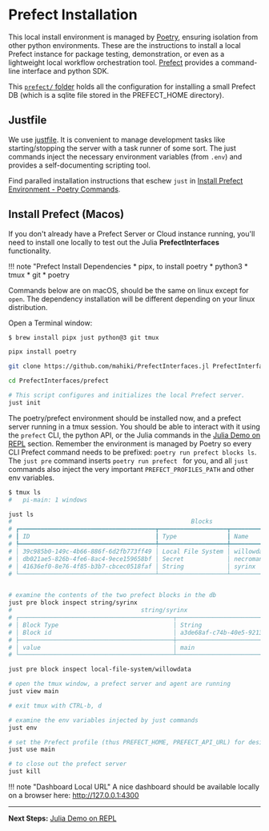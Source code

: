# Prefect Installation
This local install environment is managed by [Poetry](https://python-poetry.org/), ensuring isolation from other python environments.
These are the instructions to install a local Prefect instance for package testing, demonstration, or even as a lightweight local workflow orchestration tool. [Prefect](https://docs.prefect.io) provides a command-line interface and python SDK.

This [`prefect/` folder](https://github.com/mahiki/PrefectInterfaces.jl/tree/main/prefect) holds all the configuration for installing a small Prefect DB (which is a sqlite file stored in the PREFECT_HOME directory).

## Justfile
We use [justfile](https://just.systems/). It is convenient to manage development tasks like starting/stopping the server with a task runner of some sort. The just commands inject the necessary environment variables (from `.env`) and provides a self-documenting scripting tool.

Find paralled installation instructions that eschew `just` in [Install Prefect Environment - Poetry Commands](@ref).

## Install Prefect (Macos)
If you don't already have a Prefect Server or Cloud instance running, you'll need to install one locally to test out the Julia **PrefectInterfaces** functionality.

!!! note "Prefect Install Dependencies
    * pipx, to install poetry
    * python3
    * tmux
    * git
    * poetry

Commands below are on macOS, should be the same on linux except for `open`.  The dependency installation will be different depending on your linux distribution.

Open a Terminal window:
```sh
$ brew install pipx just python@3 git tmux

pipx install poetry

git clone https://github.com/mahiki/PrefectInterfaces.jl PrefectInterfaces

cd PrefectInterfaces/prefect

# This script configures and initializes the local Prefect server.
just init
```

The poetry/prefect environment should be installed now, and a prefect server running in a tmux session. You should be able to interact with it using the `prefect` CLI, the python API, or the Julia commands in the [Julia Demo on REPL](@ref) section.  Remember the environment is managed by Poetry so every CLI Prefect command needs to be prefixed: `poetry run prefect blocks ls`. The `just pre` command inserts `poetry run prefect ` for you, and all `just` commands also inject the very important `PREFECT_PROFILES_PATH` and other env variables.

```sh
$ tmux ls
#   pi-main: 1 windows

just ls
#                                                  Blocks
# ┏━━━━━━━━━━━━━━━━━━━━━━━━━━━━━━━━━━━━━━┳━━━━━━━━━━━━━━━━━━━┳━━━━━━━━━━━━━┳━━━━━━━━━━━━━━━━━━━━━━━━━━━━━━┓
# ┃ ID                                   ┃ Type              ┃ Name        ┃ Slug                         ┃
# ┡━━━━━━━━━━━━━━━━━━━━━━━━━━━━━━━━━━━━━━╇━━━━━━━━━━━━━━━━━━━╇━━━━━━━━━━━━━╇━━━━━━━━━━━━━━━━━━━━━━━━━━━━━━┩
# │ 39c985b0-149c-4b66-886f-6d2fb773ff49 │ Local File System │ willowdata  │ local-file-system/willowdata │
# │ db021ae5-826b-4fe6-8ac4-9ece159658bf │ Secret            │ necromancer │ secret/necromancer           │
# │ 41636ef0-8e76-4f85-b3b7-cbcec0518faf │ String            │ syrinx      │ string/syrinx                │
# └──────────────────────────────────────┴───────────────────┴─────────────┴──────────────────────────────┘


# examine the contents of the two prefect blocks in the db
just pre block inspect string/syrinx
#                                    string/syrinx
# ┌───────────────────────────────────────────┬──────────────────────────────────────┐
# │ Block Type                                │ String                               │
# │ Block id                                  │ a3de68af-c74b-40e5-9213-716b1b051dd1 │
# ├───────────────────────────────────────────┼──────────────────────────────────────┤
# │ value                                     │ main                                 │
# └───────────────────────────────────────────┴──────────────────────────────────────┘

just pre block inspect local-file-system/willowdata

# open the tmux window, a prefect server and agent are running
just view main

# exit tmux with CTRL-b, d

# examine the env variables injected by just commands
just env

# set the Prefect profile (thus PREFECT_HOME, PREFECT_API_URL) for desired environment.
just use main

# to close out the prefect server
just kill
```

!!! note "Dashboard Local URL"
    A nice dashboard should be available locally on a browser here: http://127.0.0.1:4300


----------
**Next Steps:** [Julia Demo on REPL](@ref)
